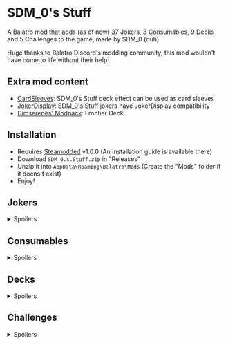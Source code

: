 # SDM_0's Stuff

A Balatro mod that adds (as of now) 37 Jokers, 3 Consumables, 9 Decks and 5 Challenges to the game, made by SDM_0 (duh)

Huge thanks to Balatro Discord's modding community, this mod wouldn't have come to life without their help!

## Extra mod content
 - [CardSleeves](https://github.com/larswijn/CardSleeves): SDM_0's Stuff deck effect can be used as card sleeves
 - [JokerDisplay](https://github.com/nh6574/JokerDisplay): SDM_0's Stuff jokers have JokerDisplay compatibility
 - [Dimserenes' Modpack](https://github.com/Dimserene/Dimserenes-Modpack): Frontier Deck

## Installation
- Requires [Steamodded](https://github.com/Steamopollys/Steamodded/) v1.0.0 (An installation guide is available there)
- Download `SDM_0.s.Stuff.zip` in "Releases"
- Unzip it into `AppData\Roaming\Balatro\Mods` (Create the "Mods" folder if it doens't exist)
- Enjoy!

## Jokers

<details>
  <summary>Spoilers</summary>
  <br>

  | Joker | Cost | Rarity | Effect | 
  | :---: | :---: | :---: | :---: |
  | <b>Trance The Devil</b> | 6 | Uncommon | When Blind is selected, destroys each consumable for X0.15 Mult |
  | <b>Burger</b> | 8 | Rare | +30 Chips, +15 Mult and x1.5 Mult for the next 5 rounds |
  | <b>Bounciest Ball</b> | 5 | Common | This joker gains +15 Chips when scoring most played poker hand,<br>halved on different hand |
  | <b>Lucky Joker</b> | 5 | Uncommon | Retrigger each played 7 2 additional times |
  | <b>Iconic Icon</b> | 6 | Common | +2 Mult for each Ace in your full deck,<br>+4 Mult if modified (enhancement, seal, edition) |
  | <b>Mult'N'Chips</b> | 5 | Common | Scored Bonus cards gives +4 Mult,<br>scored Mult cards gives +30 Chips |
  | <b>Moon Base</b> | 6 | Common | When Blind is selected, create a random Space Joker<br>(Supernova, Space Joker, Constellation, Rocket, Satellite,<br>Astronomer, Wandering Star, Reach The Stars) |
  | <b>Shareholder Joker</b> | 5 | Common | Earn between $1 and $8 at the end of round |
  | <b>Magic Hands</b> | 6 | Uncommon | x3 Mult if scored poker hand has<br>exactly (number of hands) equal to most frequent rank<br>(ex: Four of a Kind on Hand 4, Full House on Hand 3) |
  | <b>Tip Jar</b> | 6 | Uncommon | Earn your money's highest digit at the end of round |
  | <b>Wandering Star</b>| 6 | Uncommon | Creates a copy of a used Planet card, once per round<br>(Must have room) |
  | <b>Ouija Board</b> | 8 | Rare | After selling a Rare Joker, scoring a secret poker hand and using a spectral card,<br>sell this card for a Soul card<br>(Must have room) |
  | <b>La Révolution</b> | 8 | Rare | Upgrade winning poker hand by 1 if it contains no face cards |
  | <b>Clown Bank</b> | 6 | Rare | When Blind is selected, this joker gains x0.25 Mult for $1,<br>increases price by $1 |
  | <b>Furnace</b> | 6 | Uncommon | When rounds begins, add a random Gold<br>or Steel playing card |
  | <b>Warehouse</b> | 6 | Uncommon | +2 hand size, -1 consumable slot, lose $100 if sold |
  | <b>Zombie Joker</b> | 5 | Common | 1 in 3 chance to create a Death card<br>when selling a card other than Death<br>(Must have room) |
  | <b>Mystery Joker</b> | 6 | Common | When Boss Blind is defeated,<br>creates a Rare Joker tag |
  | <b>Infinite Staircase</b> | 6 | Uncommon | x3 Mult if scored hand contains<br>a numerical Straight without an Ace  |
  | <b>Ninja Joker</b> | 8 | Uncommon | When a card is destroyed, create a Negative tag,<br>reset on adding a playing card |
  | <b>Reach The Stars</b> | 5 | Common | Scoring X and Y cards this round creates a<br>random Planet card, changes at the end of round<br>(Must have room) |
  | <b>Crooked Joker</b> | 1 | Common | Doubles or destroys added Jokers <br>(Must have room) |
  | <b>Property Damage</b> | 8 | Rare | This Joker gains X0.25 Mult when discarded hand<br>contains a Full House |
  | <b>Rock'N'Roll</b> | 6 | Uncommon | Retrigger all played enhanced cards |
  | <b>Contract</b> | 6 | Uncommon | Earn $8 at the end of round, X2 Blind requirement |
  | <b>Cupidon</b> | 6 | Common | X0.8 Blind requirement |
  | <b>Pizza</b> | 5 | Common | When selecting Blind, +4 hands, reduces by 1 every round |
  | <b>Treasure Chest</b> | 4 | Common | Gains $2 of sell value per consumable sold |
  | <b>Bullet Train</b> | 6 | Common | +150 Chips on your first hand if no discards were used this round |
  | <b>Chaos Theory</b> | 8 | Rare | Adds double the value of all on-screen numbers to Chips<br>(Except round score, score goal, hand level and descriptions) |
  | <b>Jambo</b> | 6 | Common | Adds double the rank of a random discarded card to Mult |
  | <b>Water Slide</b> | 4 | Common | This Joker gains +8 Chipsif scored hand<br>contains a 9, 7 or 6 |
  | <b>Joker Voucher</b> | 8 | Rare | X0.5 Mult per redeemed Voucher |
  | <b>Free Pass</b> | 5 | Common | If first hand or discard contains 1 card, gain +1 hand or discard respectively |
  | <b>Legionary Joker</b> | 5 | Common | Each Spade or Diamond card held in hand gives +3 Mult |
  | <b>Archibald</b> | 20 | Legendary | Once per Ante, create a Negative copy of a random Joker<br>at the end of the shop<br>(Cannot copy Archibald) |
  | <b>SDM_0</b> | 20 | Legendary | +0 Joker Slot, +2 Joker Slots per removed 2 |
</details>

## Consumables

<details>
  <summary>Spoilers</summary>
  <br>

  | Consumable | Cost | Category | Effect | 
  | :---: | :---: | :---: | :---: |
  | <b>Sphinx</b> | 3 | Tarot | Add Foil, Holographic or Polychrome edition<br>to a random card in hand |
  | <b>Sacrifice</b> | 4 | Spectral | +1 Joker Slot, -1 hand, -1 discard |
  | <b>Morph</b> | 4 | Spectral | Swap a ressource with another one<br>(hand, discard, dollar, hand size, joker slot, consumable slot) |
</details>

## Decks

<details>
  <summary>Spoilers</summary>

  ### SDM_0's Deck
  Start with 2 random non-legendary eternal SDM_0's Stuff jokers

  ### Bazaar Deck
  Start with 2 random SDM_0's Stuff consumables

  ### Sandbox Deck
  +2 Joker Slots, win at Ante 10

  ### Lucky Deck
  Start run with an Eternal "Lucky Joker", every 7 is a Lucky card

  ### DNA Deck
  1 scored card from winning poker hand is duplicated

  ### Hieroglyph Deck
  Spectral cards may appear in the shop, start with an Ankh card
  ### XXL Deck
  Start with double the deck size

  ### Hoarder Deck
  Earn $3 from extra discard, earn no money from extra hand and interest

  ### Deck of Stuff
  Combines every SDM_0's Stuff deck effect
</details>

## Challenges

<details>
  <summary>Spoilers</summary>

  ### Scientific Downfall
  Start with the joker "La Révolution", all planet and level-up themed cards are banned

  ### A Plumber's Hassle
  Start with the joker "Infinite Staircase" and "Runner", 4 joker slots, 3 hands and extra hands items are banned

  ### Spare Change
  Start with the joker "Clown Bank" and "Tip Jar", earn no interest money nor extra hands money, most money items are banned

  ### Twisted Binding
  Start with the joker "Crooked Joker"

  ### Archifoolery
  Start with an eternal negative Joker "Archibald", 1 joker slot
</details>
